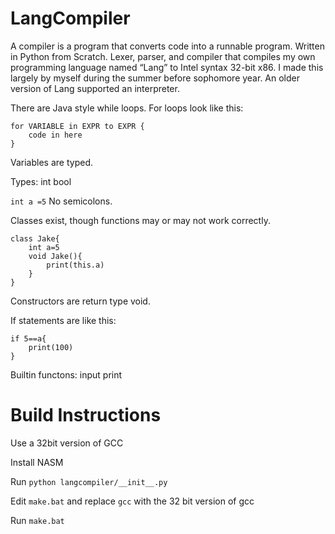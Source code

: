 
# LangCompiler
A compiler is a program that converts code into a runnable program. Written in Python from Scratch. Lexer, parser, and compiler that compiles my own programming language named “Lang” to Intel syntax 32-bit x86. I made this largely by myself during the summer before sophomore year. An older version of Lang supported an interpreter. 


There are Java style while loops. For loops look like this:
```
for VARIABLE in EXPR to EXPR {
	code in here
}
```
Variables are typed. 

Types:
int
bool


`int a =5`
No semicolons.

Classes exist, though functions may or may not work correctly.
```
class Jake{
    int a=5
    void Jake(){
        print(this.a)
    }
}
```
Constructors are return type void.

If statements are like this:
```
if 5==a{
	print(100)
}
```

Builtin functons:
input
print
# Build Instructions

Use a 32bit version of GCC

Install NASM

Run `python langcompiler/__init__.py`

Edit `make.bat` and replace `gcc` with the 32 bit version of gcc

Run `make.bat`

